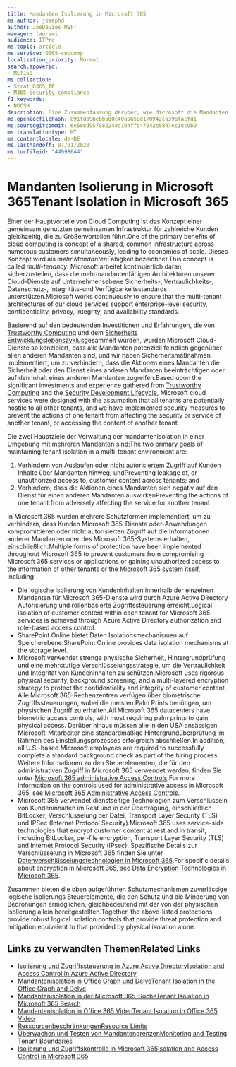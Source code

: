 ```yaml
---
title: Mandanten Isolierung in Microsoft 365
ms.author: josephd
author: JoeDavies-MSFT
manager: laurawi
audience: ITPro
ms.topic: article
ms.service: O365-seccomp
localization_priority: Normal
search.appverid:
- MET150
ms.collection:
- Strat_O365_IP
- M365-security-compliance
f1.keywords:
- NOCSH
description: Eine Zusammenfassung darüber, wie Microsoft die Mandanten Isolierung für Microsoft 365 erzwingt.
ms.openlocfilehash: 891fdb9bebb500c40a9658d170942ca396facfd1
ms.sourcegitcommit: 6e608d957082244d1b4ffb47942e5847ec18c0b9
ms.translationtype: MT
ms.contentlocale: de-DE
ms.lasthandoff: 07/01/2020
ms.locfileid: "44998644"
---
```

# <a name="tenant-isolation-in-microsoft-365"></a><span data-ttu-id="f3f78-103">Mandanten Isolierung in Microsoft 365</span><span class="sxs-lookup"><span data-stu-id="f3f78-103">Tenant Isolation in Microsoft 365</span></span>

<span data-ttu-id="f3f78-104">Einer der Hauptvorteile von Cloud Computing ist das Konzept einer gemeinsam genutzten gemeinsamen Infrastruktur für zahlreiche Kunden gleichzeitig, die zu Größenvorteilen führt.</span><span class="sxs-lookup"><span data-stu-id="f3f78-104">One of the primary benefits of cloud computing is concept of a shared, common infrastructure across numerous customers simultaneously, leading to economies of scale.</span></span> <span data-ttu-id="f3f78-105">Dieses Konzept wird als *mehr Mandanten*Fähigkeit bezeichnet.</span><span class="sxs-lookup"><span data-stu-id="f3f78-105">This concept is called *multi-tenancy*.</span></span> <span data-ttu-id="f3f78-106">Microsoft arbeitet kontinuierlich daran, sicherzustellen, dass die mehrmandantenfähigen Architekturen unserer Cloud-Dienste auf Unternehmensebene Sicherheits-, Vertraulichkeits-, Datenschutz-, Integritäts-und Verfügbarkeitsstandards unterstützen.</span><span class="sxs-lookup"><span data-stu-id="f3f78-106">Microsoft works continuously to ensure that the multi-tenant architectures of our cloud services support enterprise-level security, confidentiality, privacy, integrity, and availability standards.</span></span>

<span data-ttu-id="f3f78-107">Basierend auf den bedeutenden Investitionen und Erfahrungen, die von [Trustworthy Computing](https://www.microsoft.com/trust-center) und dem [Sicherheits Entwicklungslebenszyklus](https://www.microsoft.com/securityengineering/sdl/)gesammelt wurden, wurden Microsoft Cloud-Dienste so konzipiert, dass alle Mandanten potenziell feindlich gegenüber allen anderen Mandanten sind, und wir haben Sicherheitsmaßnahmen implementiert, um zu verhindern, dass die Aktionen eines Mandanten die Sicherheit oder den Dienst eines anderen Mandanten beeinträchtigen oder auf den Inhalt eines anderen Mandanten zugreifen.</span><span class="sxs-lookup"><span data-stu-id="f3f78-107">Based upon the significant investments and experience gathered from [Trustworthy Computing](https://www.microsoft.com/trust-center) and the [Security Development Lifecycle](https://www.microsoft.com/securityengineering/sdl/), Microsoft cloud services were designed with the assumption that all tenants are potentially hostile to all other tenants, and we have implemented security measures to prevent the actions of one tenant from affecting the security or service of another tenant, or accessing the content of another tenant.</span></span>

<span data-ttu-id="f3f78-108">Die zwei Hauptziele der Verwaltung der mandantenisolation in einer Umgebung mit mehreren Mandanten sind:</span><span class="sxs-lookup"><span data-stu-id="f3f78-108">The two primary goals of maintaining tenant isolation in a multi-tenant environment are:</span></span>

1.  <span data-ttu-id="f3f78-109">Verhindern von Auslaufen oder nicht autorisiertem Zugriff auf Kunden Inhalte über Mandanten hinweg; und</span><span class="sxs-lookup"><span data-stu-id="f3f78-109">Preventing leakage of, or unauthorized access to, customer content across tenants; and</span></span>
2.  <span data-ttu-id="f3f78-110">Verhindern, dass die Aktionen eines Mandanten sich negativ auf den Dienst für einen anderen Mandanten auswirken</span><span class="sxs-lookup"><span data-stu-id="f3f78-110">Preventing the actions of one tenant from adversely affecting the service for another tenant</span></span>

<span data-ttu-id="f3f78-111">In Microsoft 365 wurden mehrere Schutzformen implementiert, um zu verhindern, dass Kunden Microsoft 365-Dienste oder-Anwendungen kompromittieren oder nicht autorisierten Zugriff auf die Informationen anderer Mandanten oder des Microsoft 365-Systems erhalten, einschließlich:</span><span class="sxs-lookup"><span data-stu-id="f3f78-111">Multiple forms of protection have been implemented throughout Microsoft 365 to prevent customers from compromising Microsoft 365 services or applications or gaining unauthorized access to the information of other tenants or the Microsoft 365 system itself, including:</span></span>

- <span data-ttu-id="f3f78-112">Die logische Isolierung von Kundeninhalten innerhalb der einzelnen Mandanten für Microsoft 365-Dienste wird durch Azure Active Directory Autorisierung und rollenbasierte Zugriffssteuerung erreicht.</span><span class="sxs-lookup"><span data-stu-id="f3f78-112">Logical isolation of customer content within each tenant for Microsoft 365 services is achieved through Azure Active Directory authorization and role-based access control.</span></span>
- <span data-ttu-id="f3f78-113">SharePoint Online bietet Daten Isolationsmechanismen auf Speicherebene.</span><span class="sxs-lookup"><span data-stu-id="f3f78-113">SharePoint Online provides data isolation mechanisms at the storage level.</span></span>
- <span data-ttu-id="f3f78-114">Microsoft verwendet strenge physische Sicherheit, Hintergrundprüfung und eine mehrstufige Verschlüsselungsstrategie, um die Vertraulichkeit und Integrität von Kundeninhalten zu schützen.</span><span class="sxs-lookup"><span data-stu-id="f3f78-114">Microsoft uses rigorous physical security, background screening, and a multi-layered encryption strategy to protect the confidentiality and integrity of customer content.</span></span> <span data-ttu-id="f3f78-115">Alle Microsoft 365-Rechenzentren verfügen über biometrische Zugriffssteuerungen, wobei die meisten Palm Prints benötigen, um physischen Zugriff zu erhalten.</span><span class="sxs-lookup"><span data-stu-id="f3f78-115">All Microsoft 365 datacenters have biometric access controls, with most requiring palm prints to gain physical access.</span></span> <span data-ttu-id="f3f78-116">Darüber hinaus müssen alle in den USA ansässigen Microsoft-Mitarbeiter eine standardmäßige Hintergrundüberprüfung im Rahmen des Einstellungsprozesses erfolgreich abschließen.</span><span class="sxs-lookup"><span data-stu-id="f3f78-116">In addition, all U.S.-based Microsoft employees are required to successfully complete a standard background check as part of the hiring process.</span></span> <span data-ttu-id="f3f78-117">Weitere Informationen zu den Steuerelementen, die für den administrativen Zugriff in Microsoft 365 verwendet werden, finden Sie unter [Microsoft 365 administrative Access Controls](office-365-administrative-access-controls-overview.md).</span><span class="sxs-lookup"><span data-stu-id="f3f78-117">For more information on the controls used for administrative access in Microsoft 365, see [Microsoft 365 Administrative Access Controls](office-365-administrative-access-controls-overview.md).</span></span>
- <span data-ttu-id="f3f78-118">Microsoft 365 verwendet dienstseitige Technologien zum Verschlüsseln von Kundeninhalten im Rest und in der Übertragung, einschließlich BitLocker, Verschlüsselung per Datei, Transport Layer Security (TLS) und IPSec (Internet Protocol Security).</span><span class="sxs-lookup"><span data-stu-id="f3f78-118">Microsoft 365 uses service-side technologies that encrypt customer content at rest and in transit, including BitLocker, per-file encryption, Transport Layer Security (TLS) and Internet Protocol Security (IPsec).</span></span> <span data-ttu-id="f3f78-119">Spezifische Details zur Verschlüsselung in Microsoft 365 finden Sie unter [Datenverschlüsselungstechnologien in Microsoft 365](https://docs.microsoft.com/microsoft-365/compliance/office-365-encryption-in-the-microsoft-cloud-overview).</span><span class="sxs-lookup"><span data-stu-id="f3f78-119">For specific details about encryption in Microsoft 365, see [Data Encryption Technologies in Microsoft 365](https://docs.microsoft.com/microsoft-365/compliance/office-365-encryption-in-the-microsoft-cloud-overview).</span></span>

<span data-ttu-id="f3f78-120">Zusammen bieten die oben aufgeführten Schutzmechanismen zuverlässige logische Isolierungs Steuerelemente, die den Schutz und die Minderung von Bedrohungen ermöglichen, gleichbedeutend mit der von der physischen Isolierung allein bereitgestellten.</span><span class="sxs-lookup"><span data-stu-id="f3f78-120">Together, the above-listed protections provide robust logical isolation controls that provide threat protection and mitigation equivalent to that provided by physical isolation alone.</span></span>

## <a name="related-links"></a><span data-ttu-id="f3f78-121">Links zu verwandten Themen</span><span class="sxs-lookup"><span data-stu-id="f3f78-121">Related Links</span></span>

- [<span data-ttu-id="f3f78-122">Isolierung und Zugriffssteuerung in Azure Active Directory</span><span class="sxs-lookup"><span data-stu-id="f3f78-122">Isolation and Access Control in Azure Active Directory</span></span>](office-365-isolation-in-azure-active-directory.md)
- [<span data-ttu-id="f3f78-123">Mandantenisolation in Office Graph und Delve</span><span class="sxs-lookup"><span data-stu-id="f3f78-123">Tenant Isolation in the Office Graph and Delve</span></span>](office-365-isolation-in-graph-and-delve.md)
- [<span data-ttu-id="f3f78-124">Mandantenisolation in der Microsoft 365-Suche</span><span class="sxs-lookup"><span data-stu-id="f3f78-124">Tenant Isolation in Microsoft 365 Search</span></span>](office-365-isolation-in-office-365-search.md)
- [<span data-ttu-id="f3f78-125">Mandantenisolation in Office 365 Video</span><span class="sxs-lookup"><span data-stu-id="f3f78-125">Tenant Isolation in Office 365 Video</span></span>](office-365-isolation-in-office-365-video.md)
- [<span data-ttu-id="f3f78-126">Ressourcenbeschränkungen</span><span class="sxs-lookup"><span data-stu-id="f3f78-126">Resource Limits</span></span>](office-365-resource-limits.md)
- [<span data-ttu-id="f3f78-127">Überwachen und Testen von Mandantengrenzen</span><span class="sxs-lookup"><span data-stu-id="f3f78-127">Monitoring and Testing Tenant Boundaries</span></span>](office-365-monitoring-and-testing.md)
- [<span data-ttu-id="f3f78-128">Isolierung und Zugriffskontrolle in Microsoft 365</span><span class="sxs-lookup"><span data-stu-id="f3f78-128">Isolation and Access Control in Microsoft 365</span></span>](office-365-isolation-in-office-365.md)
